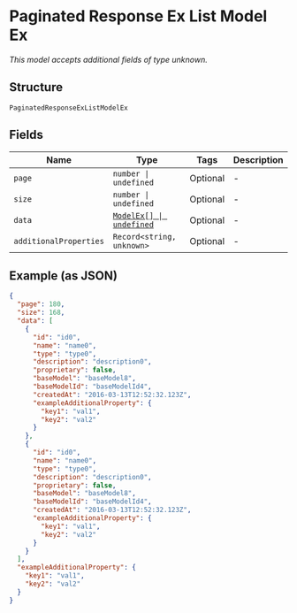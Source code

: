 
# Paginated Response Ex List Model Ex

*This model accepts additional fields of type unknown.*

## Structure

`PaginatedResponseExListModelEx`

## Fields

| Name | Type | Tags | Description |
|  --- | --- | --- | --- |
| `page` | `number \| undefined` | Optional | - |
| `size` | `number \| undefined` | Optional | - |
| `data` | [`ModelEx[] \| undefined`](../../doc/models/model-ex.md) | Optional | - |
| `additionalProperties` | `Record<string, unknown>` | Optional | - |

## Example (as JSON)

```json
{
  "page": 180,
  "size": 168,
  "data": [
    {
      "id": "id0",
      "name": "name0",
      "type": "type0",
      "description": "description0",
      "proprietary": false,
      "baseModel": "baseModel8",
      "baseModelId": "baseModelId4",
      "createdAt": "2016-03-13T12:52:32.123Z",
      "exampleAdditionalProperty": {
        "key1": "val1",
        "key2": "val2"
      }
    },
    {
      "id": "id0",
      "name": "name0",
      "type": "type0",
      "description": "description0",
      "proprietary": false,
      "baseModel": "baseModel8",
      "baseModelId": "baseModelId4",
      "createdAt": "2016-03-13T12:52:32.123Z",
      "exampleAdditionalProperty": {
        "key1": "val1",
        "key2": "val2"
      }
    }
  ],
  "exampleAdditionalProperty": {
    "key1": "val1",
    "key2": "val2"
  }
}
```

